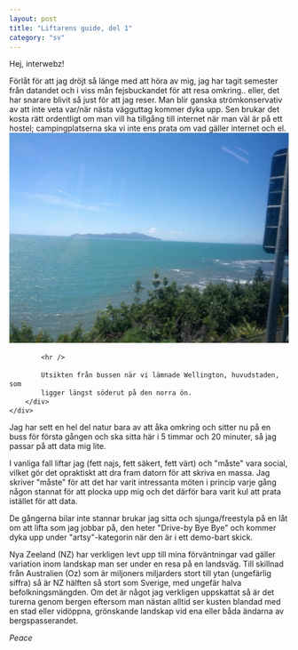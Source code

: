 ```yaml
---
layout: post
title: "Liftarens guide, del 1"
category: "sv"
---
```

Hej, interwebz!

<div class="container-fluid">
    <div class="row-fluid">
        <div class="span6" markdown="1">
Förlåt för att jag dröjt så länge med att höra av mig, jag har tagit semester
från datandet och i viss mån fejsbuckandet för att resa omkring.. eller, det
har snarare blivit så just för att jag reser. Man blir ganska strömkonservativ
av att inte veta var/när nästa vägguttag kommer dyka upp. Sen brukar det kosta
rätt ordentligt om man vill ha tillgång till internet när man väl är på ett
hostel; campingplatserna ska vi inte ens prata om vad gäller internet och el.
        </div>
        <div class="span6">
            <img src="/img/140124/IMG_20140124_144738.jpg" />

            <hr />

            Utsikten från bussen när vi lämnade Wellington, huvudstaden, som
            ligger längst söderut på den norra ön.
        </div>
    </div>
</div>

Jag har sett en hel del natur bara av att åka omkring och sitter nu på en buss
för första gången och ska sitta här i 5 timmar och 20 minuter, så jag passar på
att data mig lite.

I vanliga fall liftar jag (fett najs, fett säkert, fett värt) och "måste" vara
social, vilket gör det opraktiskt att dra fram datorn för att skriva en massa.
Jag skriver "måste" för att det har varit intressanta möten i princip varje
gång någon stannat för att plocka upp mig och det därför bara varit kul att
prata istället för att data.

De gångerna bilar inte stannar brukar jag sitta och sjunga/freestyla på en låt
om att lifta som jag jobbar på, den heter "Drive-by Bye Bye" och kommer dyka
upp under "artsy"-kategorin när den är i ett demo-bart skick.

Nya Zeeland (NZ) har verkligen levt upp till mina förväntningar vad gäller
variation inom landskap man ser under en resa på en landsväg. Till skillnad
från Australien (Oz) som är miljoners miljarders stort till ytan (ungefärlig
siffra) så är NZ hälften så stort som Sverige, med ungefär halva
befolkningsmängden. Om det är något jag verkligen uppskattat så är det turerna
genom bergen eftersom man nästan alltid ser kusten blandad med en stad eller
vidöppna, grönskande landskap vid ena eller båda ändarna
av bergspasserandet.

_Peace_

